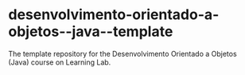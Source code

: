 # desenvolvimento-orientado-a-objetos--java--template
The template repository for the Desenvolvimento Orientado a Objetos (Java) course on Learning Lab.
